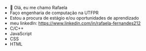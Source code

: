 - 👋 Olá, eu me chamo Rafaela
-  Faço engenharia de computação na UTFPR
-  Estou a procura de estágio e/ou oportunidades de aprendizado
-  meu linkedIn: https://www.linkedin.com/in/rafaela-fernandes212
-  C/C++
- JavaScript
- CSS
- HTML
<!---
Rafaelafernandess/Rafaelafernandess is a ✨ special ✨ repository because its `README.md` (this file) appears on your GitHub profile.
You can click the Preview link to take a look at your changes.
--->
